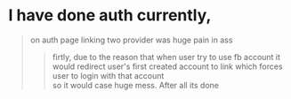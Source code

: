 # I have done auth currently,

> on auth page linking two provider was huge pain in ass
>
> > firtly, due to the reason that when user try to use fb account it would redirect user's first created account to link which forces user to login with that account  
> > so it would case huge mess. After all its done
